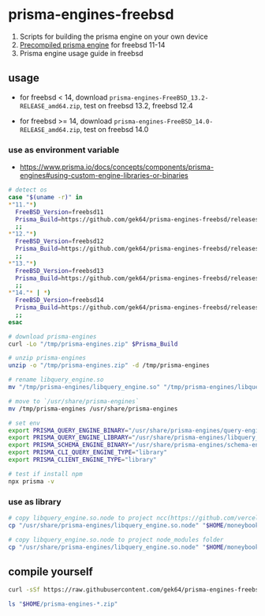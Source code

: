 # prisma-engines-freebsd

1. Scripts for building the prisma engine on your own device
2. [Precompiled prisma engine](https://github.com/gek64/prisma-engines-freebsd/releases) for freebsd 11-14
3. Prisma engine usage guide in freebsd

## usage

- for freebsd < 14, download `prisma-engines-FreeBSD_13.2-RELEASE_amd64.zip`, test on freebsd 13.2, freebsd 12.4

- for freebsd >= 14, download `prisma-engines-FreeBSD_14.0-RELEASE_amd64.zip`, test on freebsd 14.0

### use as environment variable

- https://www.prisma.io/docs/concepts/components/prisma-engines#using-custom-engine-libraries-or-binaries

```sh
# detect os
case "$(uname -r)" in
*"11."*)
  FreeBSD_Version=freebsd11
  Prisma_Build=https://github.com/gek64/prisma-engines-freebsd/releases/download/latest/prisma-engines-FreeBSD_13.2-RELEASE_amd64.zip
  ;;
*"12."*)
  FreeBSD_Version=freebsd12
  Prisma_Build=https://github.com/gek64/prisma-engines-freebsd/releases/download/latest/prisma-engines-FreeBSD_13.2-RELEASE_amd64.zip
  ;;
*"13."*)
  FreeBSD_Version=freebsd13
  Prisma_Build=https://github.com/gek64/prisma-engines-freebsd/releases/download/latest/prisma-engines-FreeBSD_13.2-RELEASE_amd64.zip
  ;;
*"14."* | *)
  FreeBSD_Version=freebsd14
  Prisma_Build=https://github.com/gek64/prisma-engines-freebsd/releases/download/latest/prisma-engines-FreeBSD_14.0-RELEASE_amd64.zip
  ;;
esac

# download prisma-engines
curl -Lo "/tmp/prisma-engines.zip" $Prisma_Build

# unzip prisma-engines
unzip -o "/tmp/prisma-engines.zip" -d /tmp/prisma-engines

# rename libquery_engine.so
mv "/tmp/prisma-engines/libquery_engine.so" "/tmp/prisma-engines/libquery_engine.so.node"

# move to `/usr/share/prisma-engines`
mv /tmp/prisma-engines /usr/share/prisma-engines

# set env
export PRISMA_QUERY_ENGINE_BINARY="/usr/share/prisma-engines/query-engine"
export PRISMA_QUERY_ENGINE_LIBRARY="/usr/share/prisma-engines/libquery_engine.so.node"
export PRISMA_SCHEMA_ENGINE_BINARY="/usr/share/prisma-engines/schema-engine"
export PRISMA_CLI_QUERY_ENGINE_TYPE="library"
export PRISMA_CLIENT_ENGINE_TYPE="library"

# test if install npm
npx prisma -v
```

### use as library

```sh
# copy libquery_engine.so.node to project ncc(https://github.com/vercel/ncc) dist folder
cp "/usr/share/prisma-engines/libquery_engine.so.node" "$HOME/moneybook/dist/libquery_engine-$FreeBSD_Version.so.node"

# copy libquery_engine.so.node to project node_modules folder
cp "/usr/share/prisma-engines/libquery_engine.so.node" "$HOME/moneybook/node_modules/.prisma/client/libquery_engine-$FreeBSD_Version.so.node"
```

## compile yourself

```sh
curl -sSf https://raw.githubusercontent.com/gek64/prisma-engines-freebsd/main/build-prisma-engines.sh | sh

ls "$HOME/prisma-engines-*.zip"
```
